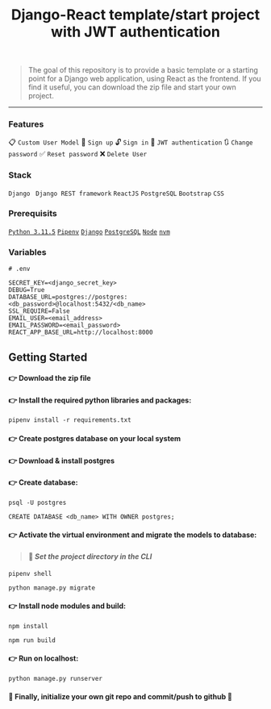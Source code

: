 
# <div align="center"> Django-React template/start project with JWT authentication</div>
<br>

> The goal of this repository is to provide a basic template or a starting point for a Django web application, using React as the frontend. If you find it useful, you can download the zip file and start your own project. 
---

### Features
:clipboard: ``` Custom User Model ``` :raising_hand: ``` Sign up ``` :unlock: ``` Sign in ``` :key: ``` JWT authentication ``` :arrows_clockwise: ``` Change password ``` :white_check_mark: ``` Reset password ``` :x: ``` Delete User ```

### Stack
``` Django ``` ``` Django REST framework``` ``` ReactJS ``` ``` PostgreSQL ``` ``` Bootstrap ``` ``` CSS ```

### Prerequisits
[`Python 3.11.5`](https://www.python.org/downloads/) [`Pipenv`](https://pypi.org/project/pipenv/) [`Django`](https://www.djangoproject.com/) [`PostgreSQL`](https://www.postgresql.org/download/) [`Node`](https://nodejs.org/en/download) [`nvm`](https://github.com/nvm-sh/nvm)

### Variables
```
# .env

SECRET_KEY=<django_secret_key>
DEBUG=True
DATABASE_URL=postgres://postgres:<db_password>@localhost:5432/<db_name>
SSL_REQUIRE=False
EMAIL_USER=<email_address>
EMAIL_PASSWORD=<email_password>
REACT_APP_BASE_URL=http://localhost:8000
```

## Getting Started
#### :point_right: Download the zip file
#### :point_right: Install the required python libraries and packages:
```
pipenv install -r requirements.txt
```
#### :point_right: Create postgres database on your local system
#### :point_right: Download & install postgres
#### :point_right: Create database:
```
psql -U postgres
```
```
CREATE DATABASE <db_name> WITH OWNER postgres;
```
#### :point_right: Activate the virtual environment and migrate the models to database:
> #### :memo: _Set the project directory in the CLI_ 
```
pipenv shell
```
```
python manage.py migrate
```
#### :point_right: Install node modules and build:
```
npm install
```
```
npm run build
```
#### :point_right: Run on localhost:
```
python manage.py runserver
```
#### :triumph: Finally, initialize your own git repo and commit/push to github :clap:

